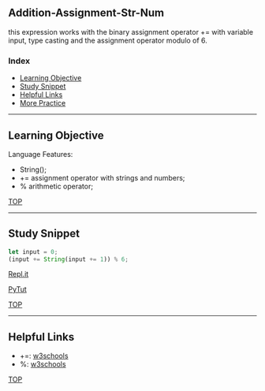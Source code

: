 ## Addition-Assignment-Str-Num

this expression works with the binary assignment operator += with variable input, type casting and the assignment operator modulo of 6. 


### Index
* [Learning Objective](#learning-objective)
* [Study Snippet](#study-snippet)
* [Helpful Links](#helpful-links)
* [More Practice](https://elewa-academy.github.io/12345-345)

___

## Learning Objective

Language Features:
* String();
* += assignment operator with strings and numbers;
* % arithmetic operator;

[TOP](#index)

___
 
## Study Snippet

```js
let input = 0;
(input += String(input += 1)) % 6;
```

[Repl.it](https://repl.it/@Joaoviana/Binary-Operators)

[PyTut](https://goo.gl/kZpftP)

[TOP](#index)

___

## Helpful Links

* +=: [w3schools](https://www.w3schools.com/js/js_assignment.asp)
* %: [w3schools](https://www.w3schools.com/js/js_arithmetic.asp)

[TOP](#index)
